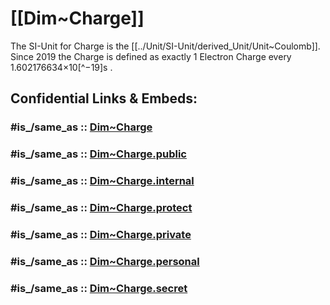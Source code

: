 
# [[Dim~Charge]]  

The SI-Unit for Charge is the [[../Unit/SI-Unit/derived_Unit/Unit~Coulomb]].  
Since 2019 the Charge is defined as exactly 1 Electron Charge every 1.602176634×10[^−19]s . 


## Confidential Links & Embeds: 

### #is_/same_as :: [Dim~Charge](/_Standards/Dimension/Dim~Charge.md) 

### #is_/same_as :: [Dim~Charge.public](/_public/Dimension/Dim~Charge.public.md) 

### #is_/same_as :: [Dim~Charge.internal](/_internal/Dimension/Dim~Charge.internal.md) 

### #is_/same_as :: [Dim~Charge.protect](/_protect/Dimension/Dim~Charge.protect.md) 

### #is_/same_as :: [Dim~Charge.private](/_private/Dimension/Dim~Charge.private.md) 

### #is_/same_as :: [Dim~Charge.personal](/_personal/Dimension/Dim~Charge.personal.md) 

### #is_/same_as :: [Dim~Charge.secret](/_secret/Dimension/Dim~Charge.secret.md)

